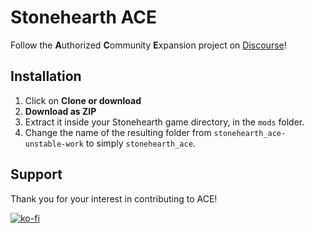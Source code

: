 # Stonehearth ACE

Follow the **A**uthorized **C**ommunity **E**xpansion project on [Discourse](https://discourse.stonehearth.net/t/ace-authorized-community-expansion-project/36671)!

## Installation

1. Click on **Clone or download**
2. **Download as ZIP**
3. Extract it inside your Stonehearth game directory, in the `mods` folder.
4. Change the name of the resulting folder from `stonehearth_ace-unstable-work` to simply `stonehearth_ace`.

## Support

Thank you for your interest in contributing to ACE!

[![ko-fi](https://ko-fi.com/img/githubbutton_sm.svg)](https://ko-fi.com/K3K0GRWJT)
